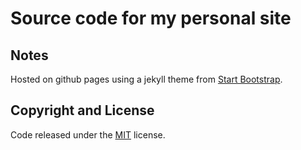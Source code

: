 # Source code for my personal site

## Notes

Hosted on github pages using a jekyll theme from [Start Bootstrap](https://startbootstrap.com).

## Copyright and License

Code released under the [MIT](https://github.com/BlackrockDigital/startbootstrap-freelancer/blob/gh-pages/LICENSE) license.
